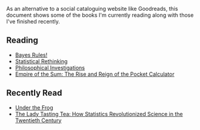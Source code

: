 As an alternative to a social cataloguing website like Goodreads, this 
document shows some of the books I'm currently reading along with those I've 
finished recently.

##  Reading 
 
  - [Bayes Rules!](https://www.librarything.com/work/28029572)
 - [Statistical Rethinking](https://www.librarything.com/work/16955083)
 - [Philosophical Investigations](https://www.librarything.com/work/25218)
 - [Empire of the Sum: The Rise and Reign of the Pocket Calculator](https://www.librarything.com/work/29555035/) 

##  Recently Read 
 
  - [Under the Frog](https://www.librarything.com/work/93631)
 - [The Lady Tasting Tea: How Statistics Revolutionized Science in the Twentieth Century](https://www.librarything.com/work/123741) 
